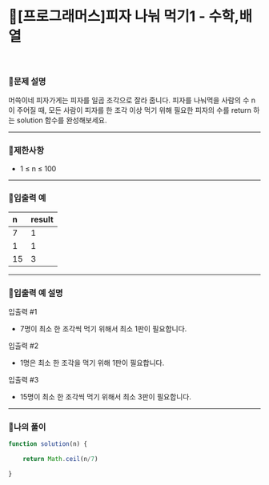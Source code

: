 # 🦄[프로그래머스]피자 나눠 먹기1 - 수학,배열
<br/>

### 🧡문제 설명
머쓱이네 피자가게는 피자를 일곱 조각으로 잘라 줍니다. 피자를 나눠먹을 사람의 수 n이 주어질 때, 모든 사람이 피자를 한 조각 이상 먹기 위해 필요한 피자의 수를 return 하는 solution 함수를 완성해보세요.
***
### 💛제한사항
- 1 ≤ n ≤ 100
***
### 💚입출력 예
| n | result |
|:---------|:---------|
| 7 | 1 |
| 1 | 1 |
| 15 | 3 |
***
### 💙입출력 예 설명
입출력 #1
- 7명이 최소 한 조각씩 먹기 위해서 최소 1판이 필요합니다.

입출력 #2
- 1명은 최소 한 조각을 먹기 위해 1판이 필요합니다.

입출력 #3
- 15명이 최소 한 조각씩 먹기 위해서 최소 3판이 필요합니다.
***
### 💜나의 풀이
```javascript
function solution(n) {
    
    return Math.ceil(n/7)
    
}
```